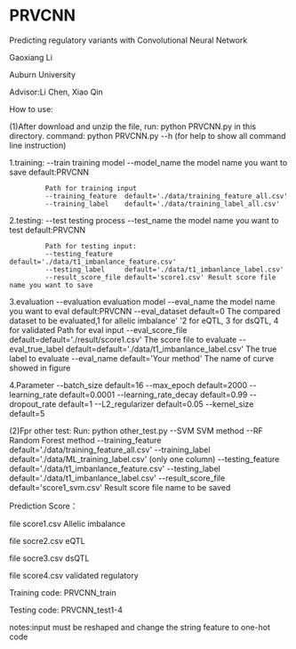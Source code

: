 # PRVCNN
Predicting regulatory variants with Convolutional Neural Network

Gaoxiang Li

Auburn University

Advisor:Li Chen, Xiao Qin 

How to use:

(1)After download and unzip the file,  run:   python PRVCNN.py   in this directory.
command:  python PRVCNN.py --h (for help to show all command line instruction)

1.training:  --train       training model
             --model_name  the model name you want to save default:PRVCNN
             
             Path for training input
             --training_feature  default='./data/training_feature_all.csv'
             --training_label    default='./data/training_label_all.csv'

2.testing:   --test       testing process
             --test_name    the model name you want to test default:PRVCNN
             
             Path for testing input:
             --testing_feature   default='./data/t1_imbanlance_feature.csv'
             --testing_label     default='./data/t1_imbanlance_label.csv'
             --result_score_file default='score1.csv' Result score file name you want to save
             
3.evaluation --evaluation   evaluation model
             --eval_name    the model name you want to eval default:PRVCNN
             --eval_dataset default=0 The compared dataset to be evaluated,1 for allelic imbalance'
                             '2 for eQTL, 3 for dsQTL, 4 for validated
             Path for eval input
             --eval_score_file  default=default='./result/score1.csv' The score file to evaluate
             --eval_true_label  default=default='./data/t1_imbanlance_label.csv'   The true label to evaluate
             --eval_name        default='Your method'  The name of curve showed in figure
             
4.Parameter  --batch_size default=16
             --max_epoch  default=2000
             --learning_rate default=0.0001
             --learning_rate_decay default=0.99
             --dropout_rate default=1
             --L2_regularizer default=0.05
             --kernel_size default=5


(2)Fpr other test:
Run: python other_test.py
             --SVM   SVM method
             --RF    Random Forest method
             --training_feature    default='./data/training_feature_all.csv'
             --training_label      default='./data/ML_training_label.csv'    (only one column)
             --testing_feature     default='./data/t1_imbanlance_feature.csv'
             --testing_label       default='./data/t1_imbanlance_label.csv'
             --result_score_file   default='score1_svm.csv'   Result score file name to be saved

Prediction Score：

file score1.csv Allelic imbalance

file socre2.csv eQTL

file socre3.csv dsQTL

file score4.csv validated regulatory

Training code: PRVCNN_train

Testing code: PRVCNN_test1-4

notes:input must be reshaped and change the string feature to one-hot code


